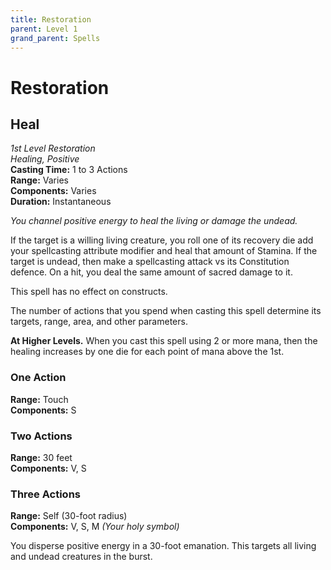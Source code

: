 ```yaml
---
title: Restoration
parent: Level 1
grand_parent: Spells
---
```


# Restoration

## Heal
*1st Level Restoration*<br>
*Healing, Positive*<br>
**Casting Time:** 1 to 3 Actions<br>
**Range:** Varies<br>
**Components:** Varies<br>
**Duration:** Instantaneous

*You channel positive energy to heal the living or damage the undead.*

If the target is a willing living creature, you roll one of its recovery die add your spellcasting attribute modifier and heal that amount of Stamina. If the target is undead, then make a spellcasting attack vs its Constitution defence. On a hit, you deal the same amount of sacred damage to it.

This spell has no effect on constructs.

The number of actions that you spend when casting this spell determine its targets, range, area, and other parameters.

**At Higher Levels.** When you cast this spell using 2 or more mana, then the healing increases by one die for each point of mana above the 1st.

### One Action
**Range:** Touch<br>
**Components:** S

### Two Actions
**Range:** 30 feet<br>
**Components:** V, S

### Three Actions
**Range:** Self (30-foot radius)<br>
**Components:** V, S, M *(Your holy symbol)*

You disperse positive energy in a 30-foot emanation. This targets all living and undead creatures in the burst.
